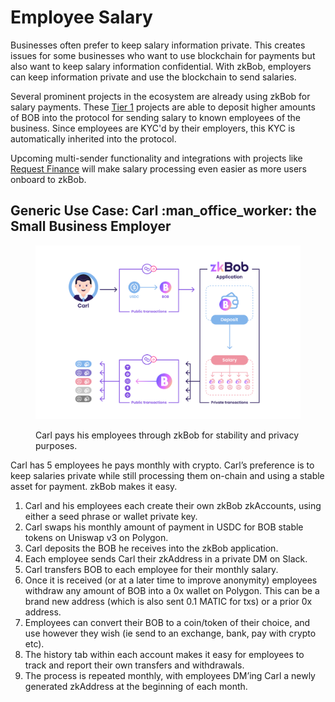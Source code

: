 # Employee Salary

Businesses often prefer to keep salary information private. This creates issues for some businesses who want to use blockchain for payments but also want to keep salary information confidential.  With zkBob, employers can keep information private and use the blockchain to send salaries.&#x20;

Several prominent projects in the ecosystem are already using zkBob for salary payments. These [Tier 1](../deposit-and-withdrawal-limits.md#tiered-limits) projects are able to deposit higher amounts of BOB into the protocol for sending salary to known employees of the business. Since employees are KYC'd by their employers, this KYC is automatically inherited into the protocol.

Upcoming multi-sender functionality and integrations with projects like [Request Finance](https://request.network/en/) will make salary processing even easier as more users onboard to zkBob.

## Generic Use Case: Carl :man\_office\_worker: the Small Business Employer

<figure><img src="../../.gitbook/assets/Carl small business.png" alt=""><figcaption><p>Carl pays his employees through zkBob for stability and privacy purposes.</p></figcaption></figure>

Carl has 5 employees he pays monthly with crypto. Carl’s preference is to keep salaries private while still processing them on-chain and using a stable asset for payment. zkBob makes it easy.

1. Carl and his employees each create their own zkBob zkAccounts, using either a seed phrase or wallet private key.
2. Carl swaps his monthly amount of payment in USDC for BOB stable tokens on Uniswap v3 on Polygon.
3. Carl deposits the BOB he receives into the zkBob application.
4. Each employee sends Carl their zkAddress in a private DM on Slack.
5. Carl transfers BOB to each employee for their monthly salary.
6. Once it is received (or at a later time to improve anonymity) employees withdraw any amount of BOB into a 0x wallet on Polygon. This can be a brand new address (which is also sent 0.1 MATIC for txs) or a prior 0x address.
7. &#x20;Employees can convert their BOB to a coin/token of their choice, and use however they wish (ie send to an exchange, bank, pay with crypto etc). &#x20;
8. The history tab within each account makes it easy for employees to track and report their own transfers and withdrawals.
9. The process is repeated monthly, with employees DM’ing Carl a newly generated zkAddress at the beginning of each month.&#x20;
